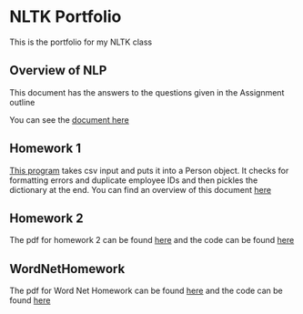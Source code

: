 # NLTK Portfolio
This is the portfolio for my NLTK class

## Overview of NLP

This document has the answers to the questions given in the Assignment outline

You can see the [document here](Overview_of_NLP.pdf)

## Homework 1

[This program](Homework1/Homework1_AVP180003.py) takes csv input and puts it into a Person object. It checks for formatting errors and duplicate employee IDs and then pickles the dictionary at the end. You can find an overview of this document [here](Homework1/Overview_of_Homework1.pdf)

## Homework 2
The pdf for homework 2 can be found [here](Homework2/Homework2_AVP180003.pdf) and the code can be found [here](Homework2/Homework2_AVP180003.ipynb)

## WordNetHomework
The pdf for Word Net Homework can be found [here](WordNet/AVP180003_WordNet.pdf) and the code can be found [here](WordNet/WordNetHomework.ipynb)

